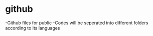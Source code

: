# github
-Github files for public
-Codes will be seperated into different folders according to its languages

